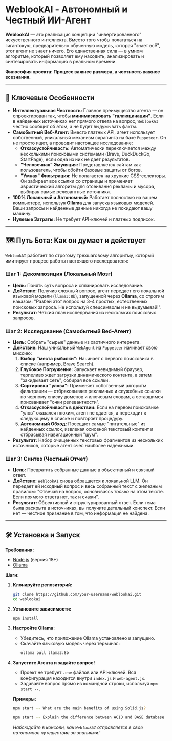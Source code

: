 # WeblookAI - Автономный и Честный ИИ-Агент

**WeblookAI** — это реализация концепции "инвертированного" искусственного интеллекта. Вместо того чтобы полагаться на гигантскую, предварительно обученную модель, которая "знает всё", этот агент не знает ничего. Его единственная сила — в умном алгоритме, который позволяет ему находить, анализировать и синтезировать информацию в реальном времени.

**Философия проекта: Процесс важнее размера, а честность важнее всезнания.**

---

## 🚀 Ключевые Особенности

*   **Интеллектуальная Честность:** Главное преимущество агента — он спроектирован так, чтобы **минимизировать "галлюцинации"**. Если в найденных источниках нет прямого ответа на вопрос, `WeblookAI` честно сообщит об этом, а не будет выдумывать факты.
*   **Самобытный Веб-Агент:** Вместо платных API, агент использует собственный, уникальный механизм скрапинга на базе `Puppeteer`. Он не просто ищет, а проводит настоящее исследование:
    *   **Отказоустойчивость:** Автоматически переключается между несколькими поисковыми системами (Brave, DuckDuckGo, StartPage), если одна из них не дает результатов.
    *   **"Человечная" Эмуляция:** Представляется сайтам как пользователь, чтобы обойти базовые защиты от ботов.
    *   **"Умная" Фильтрация:** Не полагается на хрупкие CSS-селекторы. Он забирает все ссылки со страницы и применяет эвристический алгоритм для отсеивания рекламы и мусора, выбирая самые релевантные источники.
*   **100% Локальный и Автономный:** Работает полностью на вашем компьютере, используя **Ollama** для запуска языковых моделей. Ваши запросы и найденные данные никогда не покидают вашу машину.
*   **Нулевые Затраты:** Не требует API-ключей и платных подписок.

---

## 🗺️ Путь Бота: Как он думает и действует

`WeblookAI` работает по строгому трехшаговому алгоритму, который имитирует процесс работы настоящего исследователя:

### Шаг 1: Декомпозиция (Локальный Мозг)
*   **Цель:** Понять суть вопроса и спланировать исследование.
*   **Действие:** Получив сложный вопрос, агент передает его локальной языковой модели (`llama3:8b`), запущенной через **Ollama**, со строгим наказом: "Разбей этот вопрос на 3-4 простых, естественных поисковых запроса. Не используй спецсимволы и не выдумывай!".
*   **Результат:** Четкий план исследования из нескольких поисковых запросов.

### Шаг 2: Исследование (Самобытный Веб-Агент)
*   **Цель:** Собрать "сырые" данные из хаотичного интернета.
*   **Действие:** Наш уникальный `WebAgent` на `Puppeteer` начинает свою миссию:
    1.  **Выбор "места рыбалки":** Начинает с первого поисковика в списке (например, Brave Search).
    2.  **Глубокое Погружение:** Запускает невидимый браузер, терпеливо ждет загрузки динамического контента, а затем "закидывает сеть", собирая все ссылки.
    3.  **Сортировка "улова":** Применяет собственный алгоритм фильтрации — отбраковывает рекламные и служебные ссылки по черному списку доменов и ключевым словам, а оставшимся присваивает "очки релевантности".
    4.  **Отказоустойчивость в действии:** Если на первом поисковике "улов" оказался плохим, агент не сдается, а переходит к следующему в списке и повторяет процедуру.
    5.  **Автономный Обход:** Посещает самые "питательные" из найденных ссылок, извлекая основной текстовый контент и отбрасывая навигационный "шум".
*   **Результат:** Набор очищенных текстовых фрагментов из нескольких источников, которые агент счел наиболее надежными.

### Шаг 3: Синтез (Честный Отчет)
*   **Цель:** Превратить собранные данные в объективный и связный ответ.
*   **Действие:** `WeblookAI` снова обращается к локальной LLM. Он передает ей исходный вопрос и весь собранный текст с железным правилом: "Отвечай на вопрос, основываясь *только* на этом тексте. Если прямого ответа нет, так и скажи".
*   **Результат:** Объективный и структурированный ответ. Если тема была раскрыта в источниках, вы получите детальный конспект. Если нет — честное признание в том, что информация не найдена.

---

## 🛠️ Установка и Запуск

**Требования:**
*   [Node.js](https://nodejs.org/) (версия 18+)
*   [Ollama](https://ollama.com/)

**Шаги:**

1.  **Клонируйте репозиторий:**
    ```bash
    git clone https://github.com/your-username/weblookai.git
    cd weblookai
    ```

2.  **Установите зависимости:**
    ```bash
    npm install
    ```

3.  **Настройте Ollama:**
    *   Убедитесь, что приложение Ollama установлено и запущено.
    *   Скачайте языковую модель через терминал:
        ```bash
        ollama pull llama3:8b
        ```

4.  **Запустите Агента и задайте вопрос!**
    *   Проект не требует `.env` файлов или API-ключей. Вся конфигурация находится внутри `index.js` и `web-agent.js`.
    *   Задавайте вопрос прямо из командной строки, используя `npm start --`.

    **Примеры:**
    ```bash
    npm start -- What are the main benefits of using Solid.js?
    ```
    ```bash
    npm start -- Explain the difference between ACID and BASE database models
    ```
    *Наблюдайте в консоли, как `WeblookAI` отправляется в свое автономное путешествие за знаниями!*